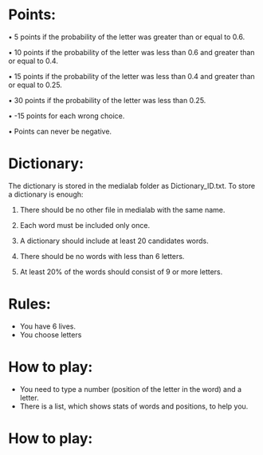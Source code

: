 # **Points:**

 • 5 points if the probability of the letter was greater than or equal to 0.6.
 
 • 10 points if the probability of the letter was less than 0.6 and
 greater than or equal to 0.4.
 
 • 15 points if the probability of the letter was less than 0.4 and
 greater than or equal to 0.25.
 
 • 30 points if the probability of the letter was less than 0.25.
 
 • -15 points for each wrong choice.
 
 • Points can never be negative.
 
 # **Dictionary:**
 
 The dictionary is stored in the medialab folder as Dictionary_ID.txt. To store
a dictionary is enough: 

 1. There should be no other file in medialab with the same name.
 
 2. Each word must be included only once.
 
 3. A dictionary should include at least 20 candidates
 words.
 
 4. There should be no words with less than 6 letters.
 
 5. At least 20% of the words should consist of 9 or
 more letters.
 
 # **Rules:**
 
 - You have 6 lives.
 - You choose letters 

 # **How to play:**
 
 - You need to type a number (position of the letter in the word) and a letter.
 - There is a list, which shows stats of words and positions, to help you.
 
 # **How to play:**
